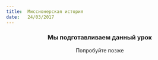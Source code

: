 ```yaml
---
title:  Миссионерская история
date:   24/03/2017
---
```


### <center>Мы подготавливаем данный урок</center>
<center>Попробуйте позже</center>